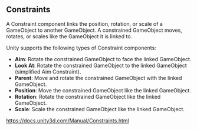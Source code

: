 ## Constraints

A Constraint component links the position, rotation, or scale of a GameObject
 to another GameObject. A constrained GameObject moves, rotates, or scales like the GameObject it is linked to.

Unity supports the following types of Constraint components:

- **Aim**: Rotate the constrained GameObject to face the linked GameObject.
- **Look At**: Rotate the constrained GameObject to the linked GameObject (simplified Aim Constraint).
- **Parent**: Move and rotate the constrained GameObject with the linked GameObject.
- **Position**: Move the constrained GameObject like the linked GameObject.
- **Rotation**: Rotate the constrained GameObject like the linked GameObject.
- **Scale**: Scale the constrained GameObject like the linked GameObject.


https://docs.unity3d.com/Manual/Constraints.html


